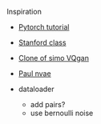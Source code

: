 Inspiration
- [Pytorch tutorial](https://github.com/pytorch/examples/blob/main/vae/main.py)
- [Stanford class](https://github.com/scpd-proed/XCS236-PS2/blob/main/src/submission/models/vae.py)
- [Clone of simo VQgan](https://github.com/cloneofsimo/vqgan-training/blob/main/ae.py)
- [Paul nvae](https://github.com/pauldb89/ml/blob/master/nvae/model.py)


- dataloader
  - add pairs?
  - use bernoulli noise
 
